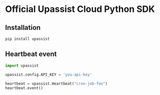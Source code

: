 # Official Upassist Cloud Python SDK

## Installation

```
pip install upassist
```

## Heartbeat event

```python
import upassist

upassist.config.API_KEY = 'you-api-key'

heartbeat = upassist.Heartbeat("cron-job-foo")
heartbeat.event()
```
